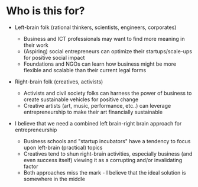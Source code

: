 # Who is this for?

* Left-brain folk (rational thinkers, scientists, engineers, corporates)
  * Business and ICT professionals may want to find more meaning in their work
  * (Aspiring) social entrepreneurs can optimize their startups/scale-ups for positive social impact
  * Foundations and NGOs can learn how business might be more flexible and scalable than their current legal forms

* Right-brain folk (creatives, activists)
  * Activists and civil society folks can harness the power of business to create sustainable vehicles for positive change
  * Creative artists (art, music, performance, etc..) can leverage entrepreneurship to make their art financially sustainable

* I believe that we need a combined left brain-right brain approach for entrepreneurship
  * Business schools and "startup incubators" have a tendency to focus upon left-brain (practical) topics
  * Creatives tend to shun right-brain activities, especially business (and even success itself) viewing it as a corrupting and/or invalidating factor
  * Both approaches miss the mark - I believe that the ideal solution is somewhere in the middle
  
